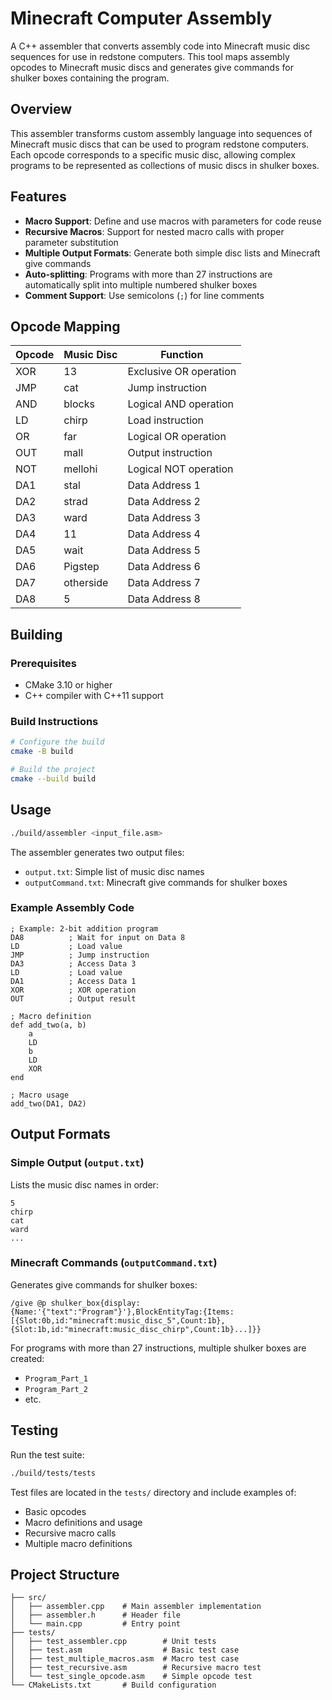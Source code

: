 # Minecraft Computer Assembly

A C++ assembler that converts assembly code into Minecraft music disc sequences for use in redstone computers. This tool maps assembly opcodes to Minecraft music discs and generates give commands for shulker boxes containing the program.

## Overview

This assembler transforms custom assembly language into sequences of Minecraft music discs that can be used to program redstone computers. Each opcode corresponds to a specific music disc, allowing complex programs to be represented as collections of music discs in shulker boxes.

## Features

- **Macro Support**: Define and use macros with parameters for code reuse
- **Recursive Macros**: Support for nested macro calls with proper parameter substitution
- **Multiple Output Formats**: Generate both simple disc lists and Minecraft give commands
- **Auto-splitting**: Programs with more than 27 instructions are automatically split into multiple numbered shulker boxes
- **Comment Support**: Use semicolons (`;`) for line comments

## Opcode Mapping

| Opcode | Music Disc | Function |
|--------|------------|----------|
| XOR    | 13         | Exclusive OR operation |
| JMP    | cat        | Jump instruction |
| AND    | blocks     | Logical AND operation |
| LD     | chirp      | Load instruction |
| OR     | far        | Logical OR operation |
| OUT    | mall       | Output instruction |
| NOT    | mellohi    | Logical NOT operation |
| DA1    | stal       | Data Address 1 |
| DA2    | strad      | Data Address 2 |
| DA3    | ward       | Data Address 3 |
| DA4    | 11         | Data Address 4 |
| DA5    | wait       | Data Address 5 |
| DA6    | Pigstep    | Data Address 6 |
| DA7    | otherside  | Data Address 7 |
| DA8    | 5          | Data Address 8 |

## Building

### Prerequisites
- CMake 3.10 or higher
- C++ compiler with C++11 support

### Build Instructions

```bash
# Configure the build
cmake -B build

# Build the project
cmake --build build
```

## Usage

```bash
./build/assembler <input_file.asm>
```

The assembler generates two output files:
- `output.txt`: Simple list of music disc names
- `outputCommand.txt`: Minecraft give commands for shulker boxes

### Example Assembly Code

```assembly
; Example: 2-bit addition program
DA8          ; Wait for input on Data 8
LD           ; Load value
JMP          ; Jump instruction
DA3          ; Access Data 3
LD           ; Load value
DA1          ; Access Data 1
XOR          ; XOR operation
OUT          ; Output result

; Macro definition
def add_two(a, b)
    a
    LD
    b
    LD
    XOR
end

; Macro usage
add_two(DA1, DA2)
```

## Output Formats

### Simple Output (`output.txt`)
Lists the music disc names in order:
```
5
chirp
cat
ward
...
```

### Minecraft Commands (`outputCommand.txt`)
Generates give commands for shulker boxes:
```
/give @p shulker_box{display:{Name:'{"text":"Program"}'},BlockEntityTag:{Items:[{Slot:0b,id:"minecraft:music_disc_5",Count:1b},{Slot:1b,id:"minecraft:music_disc_chirp",Count:1b}...]}}
```

For programs with more than 27 instructions, multiple shulker boxes are created:
- `Program_Part_1`
- `Program_Part_2`
- etc.

## Testing

Run the test suite:
```bash
./build/tests/tests
```

Test files are located in the `tests/` directory and include examples of:
- Basic opcodes
- Macro definitions and usage
- Recursive macro calls
- Multiple macro definitions

## Project Structure

```
├── src/
│   ├── assembler.cpp    # Main assembler implementation
│   ├── assembler.h      # Header file
│   └── main.cpp         # Entry point
├── tests/
│   ├── test_assembler.cpp        # Unit tests
│   ├── test.asm                  # Basic test case
│   ├── test_multiple_macros.asm  # Macro test case
│   ├── test_recursive.asm        # Recursive macro test
│   └── test_single_opcode.asm    # Simple opcode test
└── CMakeLists.txt       # Build configuration
```